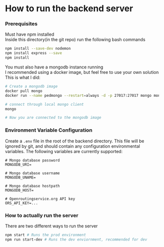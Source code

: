 # How to run the backend server
### Prerequisites
Must have npm installed  
Inside this directory(in the git repo) run the following bash commands  
```bash
npm install --save-dev nodemon
npm install express --save
npm install
```
You must also have a mongodb instance running  
I recommended using a docker image, but feel free to use your own solution  
This is what I did:
```bash
# Create a mongodb image
docker pull mongo
docker run --name pedmongo --restart=always -d -p 27017:27017 mongo mongod

# connect through local mongo client
mongo

# Now you are connected to the mongodb image
```

### Environment Variable Configuration
Create a `.env` file in the root of the backend directory.
This file will be ignored by git, and should contain any configuration environmental variables.
The following variables are currently supported:
```
# Mongo database password
MONGODB_URI=

# Mongo database username
MONGODB_UNAME=

# Mongo database hostpath
MONGODB_HOST=

# Openroutingservice.org API key
ORS_API_KEY=... 
```

### How to actually run the server
There are two different ways to run the server
```bash
npm start # Runs the prod environment
npm run start-dev # Runs the dev enviornment, recommended for dev
```
